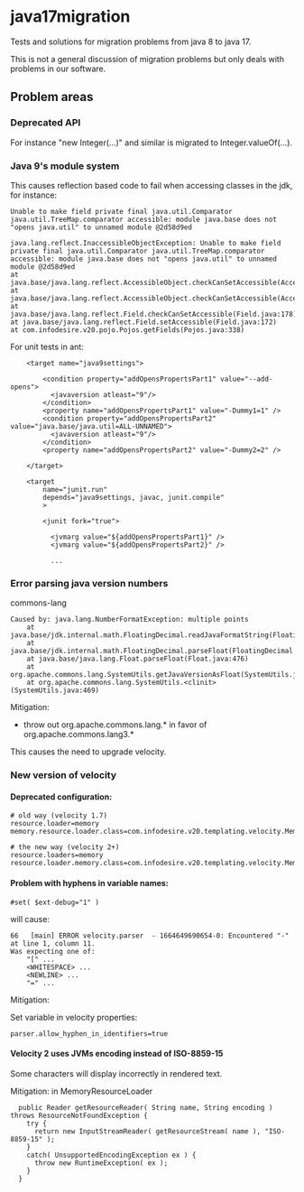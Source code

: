 # java17migration
Tests and solutions for migration problems from java 8 to java 17.

This is not a general discussion of migration problems but
only deals with problems in our software.

## Problem areas

### Deprecated API

For instance "new Integer(...)" and similar is migrated to Integer.valueOf(...).

### Java 9's module system

This causes reflection based code to fail when accessing classes in the 
jdk, for instance:

```
Unable to make field private final java.util.Comparator java.util.TreeMap.comparator accessible: module java.base does not "opens java.util" to unnamed module @2d58d9ed

java.lang.reflect.InaccessibleObjectException: Unable to make field private final java.util.Comparator java.util.TreeMap.comparator accessible: module java.base does not "opens java.util" to unnamed module @2d58d9ed
at java.base/java.lang.reflect.AccessibleObject.checkCanSetAccessible(AccessibleObject.java:354)
at java.base/java.lang.reflect.AccessibleObject.checkCanSetAccessible(AccessibleObject.java:297)
at java.base/java.lang.reflect.Field.checkCanSetAccessible(Field.java:178)
at java.base/java.lang.reflect.Field.setAccessible(Field.java:172)
at com.infodesire.v20.pojo.Pojos.getFields(Pojos.java:338)
```

For unit tests in ant:

```
    <target name="java9settings">
    
        <condition property="addOpensPropertsPart1" value="--add-opens">
          <javaversion atleast="9"/>
        </condition>
        <property name="addOpensPropertsPart1" value="-Dummy1=1" />
        <condition property="addOpensPropertsPart2" value="java.base/java.util=ALL-UNNAMED">
          <javaversion atleast="9"/>
        </condition>
        <property name="addOpensPropertsPart2" value="-Dummy2=2" />
    
    </target>

    <target
        name="junit.run" 
        depends="java9settings, javac, junit.compile"
        >
    
        <junit fork="true">
    
          <jvmarg value="${addOpensPropertsPart1}" />
          <jvmarg value="${addOpensPropertsPart2}" />
          
          ...
```

### Error parsing java version numbers

commons-lang

```
Caused by: java.lang.NumberFormatException: multiple points
	at java.base/jdk.internal.math.FloatingDecimal.readJavaFormatString(FloatingDecimal.java:1914)
	at java.base/jdk.internal.math.FloatingDecimal.parseFloat(FloatingDecimal.java:122)
	at java.base/java.lang.Float.parseFloat(Float.java:476)
	at org.apache.commons.lang.SystemUtils.getJavaVersionAsFloat(SystemUtils.java:756)
	at org.apache.commons.lang.SystemUtils.<clinit>(SystemUtils.java:469)
```

Mitigation:

* throw out org.apache.commons.lang.* in favor of org.apache.commons.lang3.*

This causes the need to upgrade velocity.

### New version of velocity

#### Deprecated configuration:

```
# old way (velocity 1.7)
resource.loader=memory
memory.resource.loader.class=com.infodesire.v20.templating.velocity.MemoryResourceLoader

# the new way (velocity 2+)
resource.loaders=memory
resource.loader.memory.class=com.infodesire.v20.templating.velocity.MemoryResourceLoader
```

#### Problem with hyphens in variable names:

```
#set( $ext-debug="1" )
```

will cause:

```
66   [main] ERROR velocity.parser  - 1664649690654-0: Encountered "-" at line 1, column 11.
Was expecting one of:
    "[" ...
    <WHITESPACE> ...
    <NEWLINE> ...
    "=" ...
```

Mitigation:

Set variable in velocity properties:

```
parser.allow_hyphen_in_identifiers=true
```

#### Velocity 2 uses JVMs encoding instead of ISO-8859-15

Some characters will display incorrectly in rendered text.

Mitigation: in MemoryResourceLoader

```
  public Reader getResourceReader( String name, String encoding ) throws ResourceNotFoundException {
    try {
      return new InputStreamReader( getResourceStream( name ), "ISO-8859-15" );
    }
    catch( UnsupportedEncodingException ex ) {
      throw new RuntimeException( ex );
    }
  }
```
 